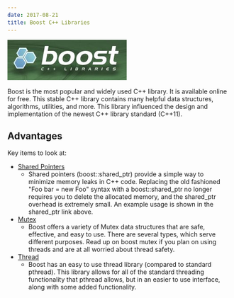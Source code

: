 ```yaml
---
date: 2017-08-21
title: Boost C++ Libraries
---
```

[![Boost Logo](assets/BoostLibrary-f962f.png)](https://www.boost.org/)

Boost is the most popular and widely used C++ library. It is available online for free. This stable C++ library contains many helpful data structures, algorithms, utilities, and more. This library influenced the design and implementation of the newest C++ library standard (C++11).

## Advantages
Key items to look at:
- [Shared Pointers](http://www.boost.org/doc/libs/1_55_0/libs/smart_ptr/shared_ptr.htm)
  - Shared pointers (boost::shared_ptr) provide a simple way to minimize memory leaks in C++ code. Replacing the old fashioned "Foo bar = new Foo" syntax with a boost::shared_ptr no longer requires you to delete the allocated memory, and the shared_ptr overhead is extremely small. An example usage is shown in the shared_ptr link above.
- [Mutex](http://www.boost.org/doc/libs/1_55_0/doc/html/thread/synchronization.html)
  - Boost offers a variety of Mutex data structures that are safe, effective, and easy to use. There are several types, which serve different purposes. Read up on boost mutex if you plan on using threads and are at all worried about thread safety.
- [Thread](http://www.boost.org/doc/libs/1_55_0/doc/html/thread.html)
  - Boost has an easy to use thread library (compared to standard pthread). This library allows for all of the standard threading functionality that pthread allows, but in an easier to use interface, along with some added functionality.

